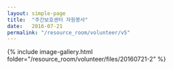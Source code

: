 ```yaml
---
layout: simple-page
title:  "주간보호센터 자원봉사"
date:   2016-07-21
permalink: "/resource_room/volunteer/v5"
---
```




{% include image-gallery.html folder="/resource_room/volunteer/files/20160721-2" %}